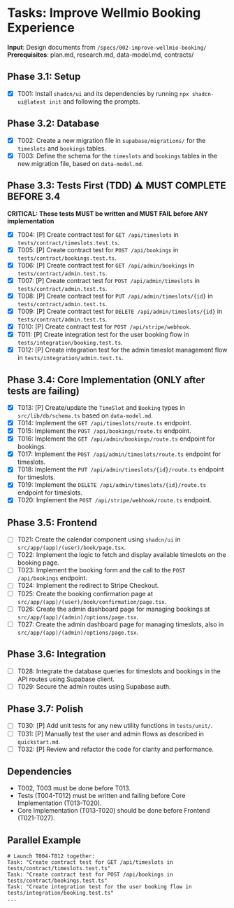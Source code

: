 # Tasks: Improve Wellmio Booking Experience

**Input**: Design documents from `/specs/002-improve-wellmio-booking/`
**Prerequisites**: plan.md, research.md, data-model.md, contracts/

## Phase 3.1: Setup

- [x] T001: Install `shadcn/ui` and its dependencies by running `npx shadcn-ui@latest init` and following the prompts.

## Phase 3.2: Database

- [x] T002: Create a new migration file in `supabase/migrations/` for the `timeslots` and `bookings` tables.
- [x] T003: Define the schema for the `timeslots` and `bookings` tables in the new migration file, based on `data-model.md`.

## Phase 3.3: Tests First (TDD) ⚠️ MUST COMPLETE BEFORE 3.4

**CRITICAL: These tests MUST be written and MUST FAIL before ANY implementation**

- [x] T004: [P] Create contract test for `GET /api/timeslots` in `tests/contract/timeslots.test.ts`.
- [x] T005: [P] Create contract test for `POST /api/bookings` in `tests/contract/bookings.test.ts`.
- [x] T006: [P] Create contract test for `GET /api/admin/bookings` in `tests/contract/admin.test.ts`.
- [x] T007: [P] Create contract test for `POST /api/admin/timeslots` in `tests/contract/admin.test.ts`.
- [x] T008: [P] Create contract test for `PUT /api/admin/timeslots/{id}` in `tests/contract/admin.test.ts`.
- [x] T009: [P] Create contract test for `DELETE /api/admin/timeslots/{id}` in `tests/contract/admin.test.ts`.
- [x] T010: [P] Create contract test for `POST /api/stripe/webhook`.
- [x] T011: [P] Create integration test for the user booking flow in `tests/integration/booking.test.ts`.
- [x] T012: [P] Create integration test for the admin timeslot management flow in `tests/integration/admin.test.ts`.

## Phase 3.4: Core Implementation (ONLY after tests are failing)

- [x] T013: [P] Create/update the `TimeSlot` and `Booking` types in `src/lib/db/schema.ts` based on `data-model.md`.
- [x] T014: Implement the `GET /api/timeslots/route.ts` endpoint.
- [x] T015: Implement the `POST /api/bookings/route.ts` endpoint.
- [x] T016: Implement the `GET /api/admin/bookings/route.ts` endpoint for bookings.
- [x] T017: Implement the `POST /api/admin/timeslots/route.ts` endpoint for timeslots.
- [x] T018: Implement the `PUT /api/admin/timeslots/{id}/route.ts` endpoint for timeslots.
- [x] T019: Implement the `DELETE /api/admin/timeslots/{id}/route.ts` endpoint for timeslots.
- [x] T020: Implement the `POST /api/stripe/webhook/route.ts` endpoint.

## Phase 3.5: Frontend

- [ ] T021: Create the calendar component using `shadcn/ui` in `src/app/(app)/(user)/book/page.tsx`.
- [ ] T022: Implement the logic to fetch and display available timeslots on the booking page.
- [ ] T023: Implement the booking form and the call to the `POST /api/bookings` endpoint.
- [ ] T024: Implement the redirect to Stripe Checkout.
- [ ] T025: Create the booking confirmation page at `src/app/(app)/(user)/book/confirmation/page.tsx`.
- [ ] T026: Create the admin dashboard page for managing bookings at `src/app/(app)/(admin)/options/page.tsx`.
- [ ] T027: Create the admin dashboard page for managing timeslots, also in `src/app/(app)/(admin)/options/page.tsx`.

## Phase 3.6: Integration

- [ ] T028: Integrate the database queries for timeslots and bookings in the API routes using Supabase client.
- [ ] T029: Secure the admin routes using Supabase auth.

## Phase 3.7: Polish

- [ ] T030: [P] Add unit tests for any new utility functions in `tests/unit/`.
- [ ] T031: [P] Manually test the user and admin flows as described in `quickstart.md`.
- [ ] T032: [P] Review and refactor the code for clarity and performance.

## Dependencies

- T002, T003 must be done before T013.
- Tests (T004-T012) must be written and failing before Core Implementation (T013-T020).
- Core Implementation (T013-T020) should be done before Frontend (T021-T027).

## Parallel Example

```
# Launch T004-T012 together:
Task: "Create contract test for GET /api/timeslots in tests/contract/timeslots.test.ts"
Task: "Create contract test for POST /api/bookings in tests/contract/bookings.test.ts"
Task: "Create integration test for the user booking flow in tests/integration/booking.test.ts"
...
```
